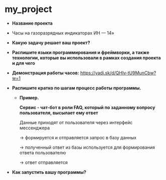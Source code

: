 # my_project
- **Название проекта**
- Часы на газоразрядных индикаторах ИН — 14»
- **Какую задачу решает ваш проект?**
- **Распишите языки программирования и фреймворки, а также технологии, которые вы использовали в рамках создания проекта и для чего**
- **Демонстрация работы часов:**
https://yadi.sk/d/QHIv-tU9MunCbw?w=1

- **Распишите кратко по шагам процесс работы программы.**
    - **Пример.**

        **Сервис - чат-бот в роли FAQ, который по заданному вопросу пользователя, высылает ему ответ**

        Данные приходят от пользователя через интерфейс мессенджера

         → формируется и отправляется запрос в базу данных

         → полученный ответ из базы используется для формирования ответа пользователю

         → ответ отправляется

- **Как запустить вашу программы?**
